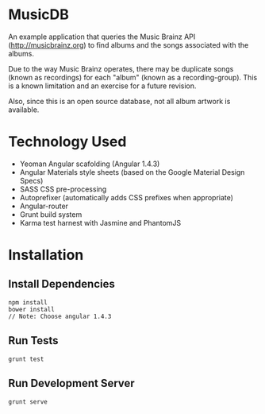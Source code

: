# MusicDB
An example application that queries the Music Brainz API (http://musicbrainz.org) to find albums and
the songs associated with the albums.

Due to the way Music Brainz operates, there may be duplicate songs (known as recordings) for each "album" (known as a recording-group). This is a known limitation and an exercise for a future revision.

Also, since this is an open source database, not all album artwork is available.

# Technology Used

- Yeoman Angular scafolding (Angular 1.4.3)
- Angular Materials style sheets (based on the Google Material Design Specs)
- SASS CSS pre-processing
- Autoprefixer (automatically adds CSS prefixes when appropriate)
- Angular-router
- Grunt build system
- Karma test harnest with Jasmine and PhantomJS

# Installation

## Install Dependencies
    npm install
    bower install
    // Note: Choose angular 1.4.3

## Run Tests
    grunt test

## Run Development Server
    grunt serve
